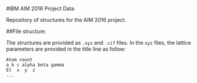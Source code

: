 #IBM AIM 2016 Project Data

Repository of structures for the AIM 2016 project.

##File structure:

The structures are provided as `.xyz` and `.cif` files.
In the `xyz` files, the lattice parameters are provided in the title line as follow:

```
Atom count
a b c alpha beta gamma
El  x  y  z
...
```

